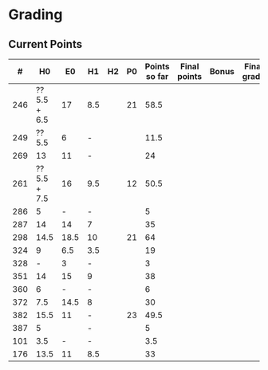 # Grading

## Current Points

|   #   |      H0      |  E0  |  H1  |  H2  |  P0  | Points so far | Final points | Bonus | Final grade |
|-------|--------------|------|------|------|------|---------------|--------------|-------|-------------|
|  246  | ?? 5.5 + 6.5 | 17   | 8.5  |      |  21  | 58.5          |              |       |             |
|  249  | ?? 5.5       | 6    | -    |      |      | 11.5          |              |       |             |
|  269  | 13           | 11   | -    |      |      | 24            |              |       |             |
|  261  | ?? 5.5 + 7.5 | 16   | 9.5  |      |  12  | 50.5          |              |       |             |
|  286  | 5            | -    | -    |      |      | 5             |              |       |             |
|  287  | 14           | 14   | 7    |      |      | 35            |              |       |             |
|  298  | 14.5         | 18.5 | 10   |      |  21  | 64            |              |       |             |
|  324  | 9            | 6.5  | 3.5  |      |      | 19            |              |       |             |
|  328  | -            | 3    | -    |      |      | 3             |              |       |             |
|  351  | 14           | 15   | 9    |      |      | 38            |              |       |             |
|  360  | 6            | -    | -    |      |      | 6             |              |       |             |
|  372  | 7.5          | 14.5 | 8    |      |      | 30            |              |       |             |
|  382  | 15.5         | 11   | -    |      |  23  | 49.5          |              |       |             |
|  387  | 5            |      | -    |      |      | 5             |              |       |             |
|  101  | 3.5          | -    | -    |      |      | 3.5           |              |       |             |
|  176  | 13.5         | 11   | 8.5  |      |      | 33            |              |       |             |


